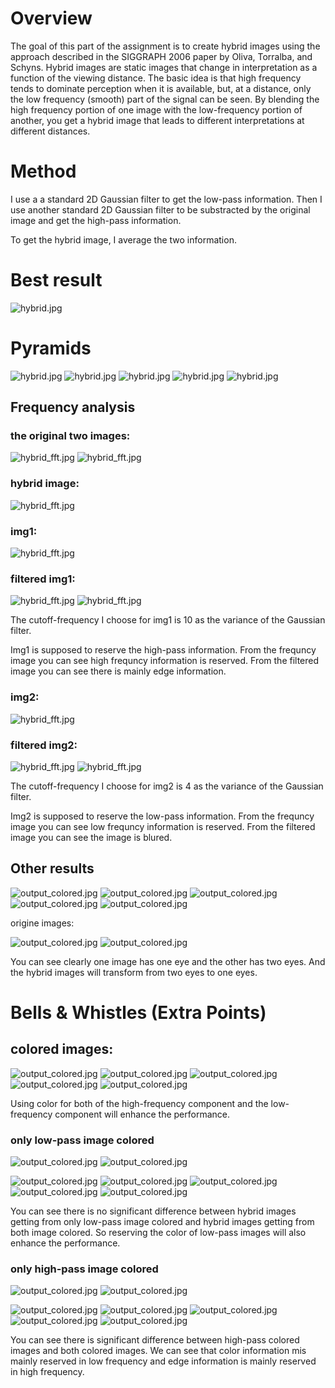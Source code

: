 # Overview

The goal of this part of the assignment is to create hybrid images using the approach described in the SIGGRAPH 2006 paper by Oliva, Torralba, and Schyns. Hybrid images are static images that change in interpretation as a function of the viewing distance. The basic idea is that high frequency tends to dominate perception when it is available, but, at a distance, only the low frequency (smooth) part of the signal can be seen. By blending the high frequency portion of one image with the low-frequency portion of another, you get a hybrid image that leads to different interpretations at different distances.

# Method

I use a a standard 2D Gaussian filter to get the low-pass information. Then I use another standard 2D Gaussian filter to be substracted by the original image and get the high-pass information.

To get the hybrid image, I average the two information.

# Best result

 
![hybrid.jpg](https://github.com/victorygod/Hybrid_Image/blob/master/gray/output0.jpg)

# Pyramids
 
 
![hybrid.jpg](https://github.com/victorygod/Hybrid_Image/blob/master/gray/output0.jpg)
![hybrid.jpg](https://github.com/victorygod/Hybrid_Image/blob/master/gray/output1.jpg)
![hybrid.jpg](https://github.com/victorygod/Hybrid_Image/blob/master/gray/output2.jpg)
![hybrid.jpg](https://github.com/victorygod/Hybrid_Image/blob/master/gray/output3.jpg)
![hybrid.jpg](https://github.com/victorygod/Hybrid_Image/blob/master/gray/output4.jpg)

## Frequency analysis


### the original two images:

 
![hybrid_fft.jpg](https://github.com/victorygod/Hybrid_Image/blob/master/gray/cat.jpg)
![hybrid_fft.jpg](https://github.com/victorygod/Hybrid_Image/blob/master/gray/dog.jpg)

### hybrid image:

 
![hybrid_fft.jpg](https://github.com/victorygod/Hybrid_Image/blob/master/gray/fft_hybrid.jpg)

### img1:


![hybrid_fft.jpg](https://github.com/victorygod/Hybrid_Image/blob/master/gray/fft_img1.jpg)

### filtered img1:

 
![hybrid_fft.jpg](https://github.com/victorygod/Hybrid_Image/blob/master/gray/filtered_img1.jpg)
![hybrid_fft.jpg](https://github.com/victorygod/Hybrid_Image/blob/master/gray/fft_img1_filtered.jpg)

The cutoff-frequency I choose for img1 is 10 as the variance of the Gaussian filter.

Img1 is supposed to reserve the high-pass information. From the frequncy image you can see high frequncy information is reserved. From the filtered image you can see there is mainly edge information.

### img2:

 
![hybrid_fft.jpg](https://github.com/victorygod/Hybrid_Image/blob/master/gray/fft_img2.jpg)

### filtered img2:

 
![hybrid_fft.jpg](https://github.com/victorygod/Hybrid_Image/blob/master/gray/filtered_img2.jpg)
![hybrid_fft.jpg](https://github.com/victorygod/Hybrid_Image/blob/master/gray/fft_img2_filtered.jpg)

The cutoff-frequency I choose for img2 is 4 as the variance of the Gaussian filter.

Img2 is supposed to reserve the low-pass information. From the frequncy image you can see low frequncy information is reserved. From the filtered image you can see the image is blured.

## Other results


![output_colored.jpg](https://github.com/victorygod/Hybrid_Image/blob/master/other/output0.jpg)
![output_colored.jpg](https://github.com/victorygod/Hybrid_Image/blob/master/other/output1.jpg)
![output_colored.jpg](https://github.com/victorygod/Hybrid_Image/blob/master/other/output2.jpg)
![output_colored.jpg](https://github.com/victorygod/Hybrid_Image/blob/master/other/output3.jpg)
![output_colored.jpg](https://github.com/victorygod/Hybrid_Image/blob/master/other/output4.jpg)

origine images:

![output_colored.jpg](https://github.com/victorygod/Hybrid_Image/blob/master/other/1.jpg)
![output_colored.jpg](https://github.com/victorygod/Hybrid_Image/blob/master/other/2.jpg)


You can see clearly one image has one eye and the other has two eyes. And the hybrid images will transform from two eyes to one eyes.

# Bells & Whistles (Extra Points)

 
## colored images:

 
![output_colored.jpg](https://github.com/victorygod/Hybrid_Image/blob/master/colored/output0.jpg)
![output_colored.jpg](https://github.com/victorygod/Hybrid_Image/blob/master/colored/output1.jpg)
![output_colored.jpg](https://github.com/victorygod/Hybrid_Image/blob/master/colored/output2.jpg)
![output_colored.jpg](https://github.com/victorygod/Hybrid_Image/blob/master/colored/output3.jpg)
![output_colored.jpg](https://github.com/victorygod/Hybrid_Image/blob/master/colored/output4.jpg)

Using color for both of the high-frequency component and the low-frequency component will enhance the performance.

### only low-pass image colored

![output_colored.jpg](https://github.com/victorygod/Hybrid_Image/blob/master/half_colored/filtered_img1_1.jpg)
![output_colored.jpg](https://github.com/victorygod/Hybrid_Image/blob/master/half_colored/filtered_img2_1.jpg)

![output_colored.jpg](https://github.com/victorygod/Hybrid_Image/blob/master/half_colored/output0_1.jpg)
![output_colored.jpg](https://github.com/victorygod/Hybrid_Image/blob/master/half_colored/output1_1.jpg)
![output_colored.jpg](https://github.com/victorygod/Hybrid_Image/blob/master/half_colored/output2_1.jpg)
![output_colored.jpg](https://github.com/victorygod/Hybrid_Image/blob/master/half_colored/output3_1.jpg)
![output_colored.jpg](https://github.com/victorygod/Hybrid_Image/blob/master/half_colored/output4_1.jpg)

You can see there is no significant difference between hybrid images getting from only low-pass image colored and hybrid images getting from both image colored. So reserving the color of low-pass images will also enhance the performance.

### only high-pass image colored

![output_colored.jpg](https://github.com/victorygod/Hybrid_Image/blob/master/half_colored/filtered_img1_2.jpg)
![output_colored.jpg](https://github.com/victorygod/Hybrid_Image/blob/master/half_colored/filtered_img2_2.jpg)

![output_colored.jpg](https://github.com/victorygod/Hybrid_Image/blob/master/half_colored/output0_2.jpg)
![output_colored.jpg](https://github.com/victorygod/Hybrid_Image/blob/master/half_colored/output1_2.jpg)
![output_colored.jpg](https://github.com/victorygod/Hybrid_Image/blob/master/half_colored/output2_2.jpg)
![output_colored.jpg](https://github.com/victorygod/Hybrid_Image/blob/master/half_colored/output3_2.jpg)
![output_colored.jpg](https://github.com/victorygod/Hybrid_Image/blob/master/half_colored/output4_2.jpg)

You can see there is significant difference between high-pass colored images and both colored images. We can see that color information mis mainly reserved in low frequency and edge information is mainly reserved in high frequency.
